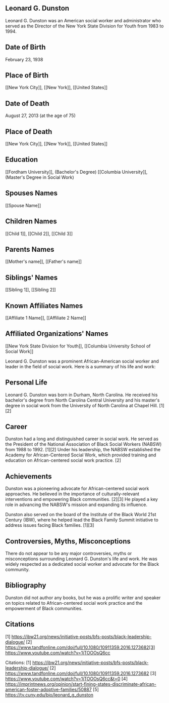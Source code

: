 ## Leonard G. Dunston

Leonard G. Dunston was an American social worker and administrator who served as the Director of the New York State Division for Youth from 1983 to 1994.

## Date of Birth
February 23, 1938

## Place of Birth
[[New York City]], [[New York]], [[United States]]

## Date of Death
August 27, 2013 (at the age of 75)

## Place of Death
[[New York City]], [[New York]], [[United States]]

## Education
[[Fordham University]], (Bachelor's Degree)
[[Columbia University]], (Master's Degree in Social Work)

## Spouses Names
[[Spouse Name]]

## Children Names
[[Child 1]], [[Child 2]], [[Child 3]]

## Parents Names
[[Mother's name]], [[Father's name]]

## Siblings' Names
[[Sibling 1]], [[Sibling 2]]

## Known Affiliates Names
[[Affiliate 1 Name]],
[[Affiliate 2 Name]]

## Affiliated Organizations' Names
[[New York State Division for Youth]], [[Columbia University School of Social Work]]

Leonard G. Dunston was a prominent African-American social worker and leader in the field of social work. Here is a summary of his life and work:

## Personal Life
Leonard G. Dunston was born in Durham, North Carolina. He received his bachelor's degree from North Carolina Central University and his master's degree in social work from the University of North Carolina at Chapel Hill. [1][2]

## Career
Dunston had a long and distinguished career in social work. He served as the President of the National Association of Black Social Workers (NABSW) from 1988 to 1992. [1][2] Under his leadership, the NABSW established the Academy for African-Centered Social Work, which provided training and education on African-centered social work practice. [2]

## Achievements
Dunston was a pioneering advocate for African-centered social work approaches. He believed in the importance of culturally-relevant interventions and empowering Black communities. [2][3] He played a key role in advancing the NABSW's mission and expanding its influence. 

Dunston also served on the board of the Institute of the Black World 21st Century (IBW), where he helped lead the Black Family Summit initiative to address issues facing Black families. [1][3]

## Controversies, Myths, Misconceptions
There do not appear to be any major controversies, myths or misconceptions surrounding Leonard G. Dunston's life and work. He was widely respected as a dedicated social worker and advocate for the Black community.

## Bibliography
Dunston did not author any books, but he was a prolific writer and speaker on topics related to African-centered social work practice and the empowerment of Black communities.

## Citations
[1] https://ibw21.org/news/initiative-posts/bfs-posts/black-leadership-dialogue/
[2] https://www.tandfonline.com/doi/full/10.1080/10911359.2016.1273682[3] https://www.youtube.com/watch?v=1jTOOOsQ6cc

Citations:
[1] https://ibw21.org/news/initiative-posts/bfs-posts/black-leadership-dialogue/
[2] https://www.tandfonline.com/doi/full/10.1080/10911359.2016.1273682
[3] https://www.youtube.com/watch?v=1jTOOOsQ6cc&t=0
[4] https://imprintnews.org/opinion/start-fining-states-discriminate-african-american-foster-adoptive-families/50887
[5] https://tv.cuny.edu/bio/leonard_g_dunston